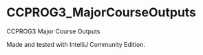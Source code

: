 # CCPROG3_MajorCourseOutputs
CCPROG3 Major Course Outputs

Made and tested with IntelliJ Community Edition.
